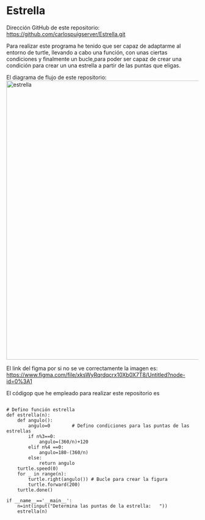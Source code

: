 # Estrella

Dirección GitHub de este repositorio: https://github.com/carlospuigserver/Estrella.git

Para realizar este programa he tenido que ser capaz de adaptarme al entorno de turtle, llevando a cabo una función, con unas ciertas condiciones y finalmente un bucle,para poder ser capaz de crear una condición para crear un una estrella a partir de las puntas que eligas.

El diagrama de flujo de este repositorio:
<img width="730" alt="estrella" src="https://user-images.githubusercontent.com/91721643/146836975-b08730c2-7b2f-46f3-a321-181cee5b18c8.png">


El link del figma por si no se ve correctamente la imagen es:
https://www.figma.com/file/xksWyRqrdqcrx10Xb0X7T8/Untitled?node-id=0%3A1










El códigop que he empleado para realizar este repositorio es 
```import turtle

# Defino función estrella
def estrella(n):
    def angulo():
        angulo=0        # Defino condiciones para las puntas de las estrellas
        if n%3==0:
            angulo=(360/n)+120
        elif n%4 ==0:
            angulo=180-(360/n)
        else:
            return angulo
    turtle.speed(0)
    for _ in range(n):
        turtle.right(angulo()) # Bucle para crear la figura
        turtle.forward(200)
    turtle.done()

if __name__=='__main__':
    n=int(input("Determina las puntas de la estrella:   "))
    estrella(n)          



